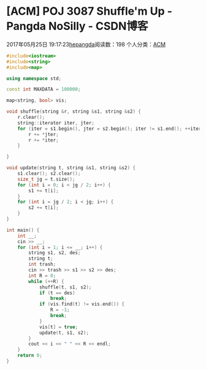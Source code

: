# [ACM] POJ 3087 Shuffle'm Up - Pangda NoSilly - CSDN博客

2017年05月25日 19:17:23[hepangda](https://me.csdn.net/hepangda)阅读数：198
个人分类：[ACM](https://blog.csdn.net/hepangda/article/category/6685366)



```cpp
#include<iostream>
#include<string>
#include<map>

using namespace std;

const int MAXDATA = 100000;

map<string, bool> vis;

void shuffle(string &r, string &s1, string &s2) {
    r.clear();
    string::iterator iter, jter;
    for (iter = s1.begin(), jter = s2.begin(); iter != s1.end(); ++iter, ++jter) {
        r += *jter;
        r += *iter;
    }

}

void update(string t, string &s1, string &s2) {
    s1.clear(); s2.clear();
    size_t jg = t.size();
    for (int i = 0; i < jg / 2; i++) {
        s1 += t[i];
    }
    for (int i = jg / 2; i < jg; i++) {
        s2 += t[i];
    }
}

int main() {
    int __;
    cin >> __;
    for (int i = 1; i <= __; i++) {
        string s1, s2, des;
        string t;
        int trash;
        cin >> trash >> s1 >> s2 >> des;
        int R = 0;
        while (++R) {
            shuffle(t, s1, s2);
            if (t == des)
                break;
            if (vis.find(t) != vis.end()) {
                R = -1;
                break;
            }
            vis[t] = true;
            update(t, s1, s2);
        }
        cout << i << " " << R << endl;
    }
    return 0;
}
```

